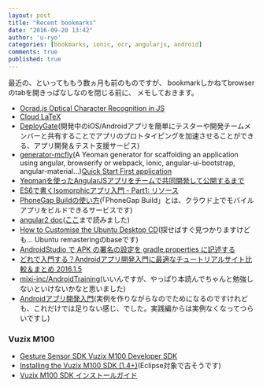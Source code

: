 ```yaml
---
layout: post
title: "Recent bookmarks"
date: "2016-09-20 13:42"
author: 'u-ryo'
categories: [bookmarks, ionic, ocr, angularjs, android]
comments: true
published: true
---
```

最近の、といってももう数ヵ月も前のものですが、
bookmarkしかねてbrowserのtabを開きっぱなしなのを閉じる前に、
メモしておきます。

* [Ocrad.js Optical Character Recognition in JS](http://antimatter15.com/ocrad.js/demo.html)
* [Cloud LaTeX](https://cloudlatex.io/)
* [DeployGate](https://deploygate.com/)(開発中のiOS/Androidアプリを簡単にテスターや開発チームメンバーと共有することでアプリのプロトタイピングを加速させることができる、アプリ開発＆テスト支援サービス)
* [generator-mcfly](https://github.com/mcfly-io/generator-mcfly)(A Yeoman generator for scaffolding an application using angular, browserify or webpack, ionic, angular-ui-bootstrap, angular-material...)[Quick Start First application](https://github.com/mcfly-io/generator-mcfly/wiki/Quick-Start-First-application)
* [Yeomanを使ったAngularJSアプリをチームで共同開発して公開するまで](http://qiita.com/tetsuya/items/a488b66a88369307a213)
* [ES6で書くIsomorphicアプリ入門 - Part1: リソース](http://qiita.com/masato/items/b4fff7e885f78cd96edb)
* [PhoneGap Buildの使い方](http://www.adobe.com/jp/devnet/phonegap/articles/phonegap_build_instructions.html)(「PhoneGap Build」とは、クラウド上でモバイルアプリをビルドできるサービスです)
* [angular2 doc](https://angular.io/docs/ts/latest/)([ここ](https://angular.io/docs/ts/latest/guide/template-syntax.html)まで読みました)
* [How to Customise the Ubuntu Desktop CD](https://help.ubuntu.com/community/LiveCDCustomization)(探せばすぐ見つかりますけども... Ubuntu remasteringのbaseです)
* [AndroidStudio で APK の署名の設定を gradle.properties に記述する](http://wada811.blogspot.com/2014/10/avoid-exposing-signing-config-using-gradle-properties.html)
* [どれで入門する？Androidアプリ開発入門に最適なチュートリアルサイト比較＆まとめ 2016.1.5](https://blog.techstars.jp/android-tuto/)
* [mixi-inc/AndroidTraining](http://mixi-inc.github.io/AndroidTraining/)(いいんですが、やっぱり本読んでちゃんと勉強しないといけないかなと思いました)
* [Androidアプリ開発入門](http://androidguide.nomaki.jp/html/)(実例を作りながらなのでためになるのですけれども、これだけでは足りない感じ、でした。実践編からは実例なくなってつらいですし)

### Vuzix M100

* [Gesture Sensor SDK Vuzix M100 Developer SDK](https://d2iankuf53zudv.cloudfront.net/Content/Upload/Driver_File_GestureSensorSDK_20160317210116857.pdf)
* [Installing the Vuzix M100 SDK (1.4+)](https://d2iankuf53zudv.cloudfront.net/Content/Upload/Installing-the-Vuzix-M100-SDK.pdf)(Eclipse対象で古そうです)
* [Vuzix M100 SDK インストールガイド](https://d2iankuf53zudv.cloudfront.net/Content/Upload/Driver_File_m100sdk_manual_jpn_20151226175838467.pdf)